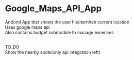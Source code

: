 # Google_Maps_API_App

Andorid App that shows the user his/her/their current location<br>
Uses google maps api<br>
Also contains budget submodule to manage exoenses<br><br>

TO_DO<br>
Show the nearby spots(only api integration left)
